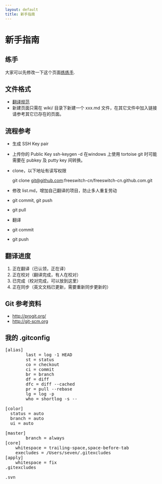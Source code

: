 ```yaml
---
layout: default
title: 新手指南
---
```


# 新手指南

## 练手

大家可以先修改一下这个页面[练练手](/wiki/New_User_s_excersice.html).

## 文件格式

* [翻译规范](http://www.freeswitch.org.cn/blog/past/2009/11/22/guan-yu-freeswitchwen-dang-fan-yi-de-yi-jian/)
* 新建页面只需在 wiki/ 目录下新建一个 xxx.md 文件，在其它文件中加入链接请参考其它已存在的页面。

## 流程参考

* 生成 SSH Key pair
* 上传你的 Public Key
    ssh-keygen -d
在windows 上使用 tortoise git 时可能需要在 pubkey 及 putty key 间转换。

* clone，以下地址有读写权限

    git clone git@github.com:freeswitch-cn/freeswitch-cn.github.com.git

* 修改 list.md，增加自己翻译的项目，防止多人重复劳动
* git commit, git push
* git pull
* 翻译
* git commit
* git push

## 翻译进度

1. 正在翻译（已认领，正在译）
2. 正在校对（翻译完成，有人在校对）
3. 已完成（校对完成，可以放到这里）
4. 正在同步（英文文档已更新，需要重新同步更新的）

## Git 参考资料

* <http://progit.org/>
* <http://git-scm.org>

## 我的 .gitconfig

<pre>
[alias]
        last = log -1 HEAD
        st = status 
        co = checkout 
        ci = commit 
        br = branch
        df = diff
        dfc = diff --cached
        pr = pull --rebase
        lg = log -p
        who = shortlog -s --

[color]
  status = auto
  branch = auto
  ui = auto

[master]
        branch = always
[core]
    whitespace = trailing-space,space-before-tab
    execludes = /Users/seven/.gitexcludes
[apply]
    whitespace = fix
.gitexcludes

.svn
</pre>